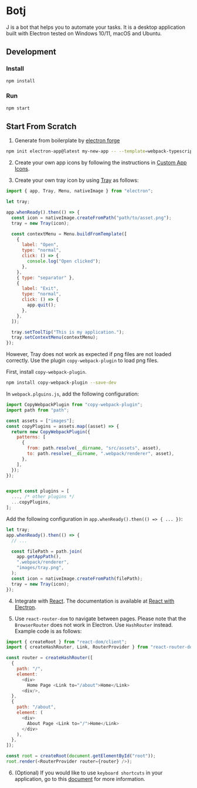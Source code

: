 # Botj

J is a bot that helps you to automate your tasks. It is a desktop application built with Electron tested on Windows 10/11, macOS and Ubuntu.

## Development

### Install

```bash
npm install
```

### Run

```bash
npm start
```

## Start From Scratch

1. Generate from boilerplate by [electron forge](https://www.electronforge.io)

```bash
npm init electron-app@latest my-new-app -- --template=webpack-typescript
```

2. Create your own app icons by following the instructions in [Custom App Icons](https://www.electronforge.io/guides/create-and-add-icons).

3. Create your own tray icon by using [Tray](https://www.electronjs.org/docs/latest/tutorial/tray) as follows:

```javascript
import { app, Tray, Menu, nativeImage } from "electron";

let tray;

app.whenReady().then(() => {
  const icon = nativeImage.createFromPath("path/to/asset.png");
  tray = new Tray(icon);

  const contextMenu = Menu.buildFromTemplate([
    {
      label: "Open",
      type: "normal",
      click: () => {
        console.log("Open clicked");
      },
    },
    { type: "separator" },
    {
      label: "Exit",
      type: "normal",
      click: () => {
        app.quit();
      },
    },
  ]);

  tray.setToolTip("This is my application.");
  tray.setContextMenu(contextMenu);
});
```

However, Tray does not work as expected if png files are not loaded correctly. Use the plugin `copy-webpack-plugin` to load png files.

First, install `copy-webpack-plugin`.

```bash
npm install copy-webpack-plugin --save-dev
```

In `webpack.plguins.js`, add the following configuration:

```javascript
import CopyWebpackPlugin from "copy-webpack-plugin";
import path from "path";

const assets = ["images"];
const copyPlugins = assets.map((asset) => {
  return new CopyWebpackPlugin({
    patterns: [
      {
        from: path.resolve(__dirname, "src/assets", asset),
        to: path.resolve(__dirname, ".webpack/renderer", asset),
      },
    ],
  });
});


export const plugins = [
  ..., /* other plugins */
  ...copyPlugins,
];
```

Add the following configuration in `app.whenReady().then(() => { ... })`:

```javascript
let tray;
app.whenReady().then(() => {
  // ...

  const filePath = path.join(
    app.getAppPath(),
    ".webpack/renderer",
    "images/tray.png",
  );
  const icon = nativeImage.createFromPath(filePath);
  tray = new Tray(icon);
});
```

4. Integrate with [React](https://reactjs.org/). The documentation is available at [React with Electron](https://www.electronforge.io/guides/framework-integration/react-with-typescript).

5. Use `react-router-dom` to navigate between pages. Please note that the `BrowserRouter` does not work in Electron. Use `HashRouter` instead. Example code is as follows:

```javascript
import { createRoot } from "react-dom/client";
import { createHashRouter, Link, RouterProvider } from "react-router-dom";

const router = createHashRouter([
  {
    path: "/",
    element:
      <div>
        Home Page <Link to="/about">Home</Link>
      <div/>,
  },
  {
    path: "/about",
    element: (
      <div>
        About Page <Link to="/">Home</Link>
      </div>
    ),
  },
]);

const root = createRoot(document.getElementById("root"));
root.render(<RouterProvider router={router} />);
```

6. (Optional) If you would like to use `keyboard shortcuts` in your application, go to this [document](https://www.electronjs.org/docs/latest/tutorial/keyboard-shortcuts) for more information.
